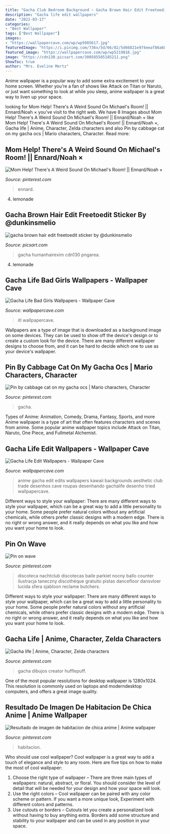 ```yaml
---
title: "Gacha Club Bedroom Background ~ Gacha Brown Hair Edit Freetoedit Sticker By @dunkinsmelio"
description: "Gacha life edit wallpapers"
date: "2022-03-17"
categories:
- "Best Wallpaper"
tags: ["Best Wallpaper"]
images:
- "https://wallpapercave.com/wp/wp5985617.jpg"
featuredImage: "https://i.pinimg.com/736x/5d/66/82/5d66821e974eeaf86a687a8e954cfab0.jpg"
featured_image: "https://wallpapercave.com/wp/wp5219816.jpg"
image: "https://cdn130.picsart.com/300585585185211.png"
ShowToc: true
author: "Mrs. Eveline Mertz"
---
```



Anime wallpaper is a popular way to add some extra excitement to your home screen. Whether you’re a fan of shows like Attack on Titan or Naruto, or just want something to look at while you sleep, anime wallpaper is a great way to liven up your space.

	

		
looking for Mom Help! There&#039;s A Weird Sound On Michael&#039;s Room! || Ennard/Noah × you've visit to the right web. We have 8 Images about Mom Help! There&#039;s A Weird Sound On Michael&#039;s Room! || Ennard/Noah × like Mom Help! There&#039;s A Weird Sound On Michael&#039;s Room! || Ennard/Noah ×, Gacha life | Anime, Character, Zelda characters and also Pin by cabbage cat on my gacha ocs | Mario characters, Character. Read more:
		
    
## Mom Help! There&#039;s A Weird Sound On Michael&#039;s Room! || Ennard/Noah ×

<img loading=lazy src="https://i.pinimg.com/736x/df/4d/71/df4d71df227a4d93b6dd36c6b3f78b3a.jpg" onerror="this.onerror=null;this.src='https://tse3.mm.bing.net/th?id=OIP.SuLwk715JfpqD5Z5b-ROzwHaFj&amp;pid=15.1';" alt="Mom Help! There&#039;s A Weird Sound On Michael&#039;s Room! || Ennard/Noah ×">

_Source: pinterest.com_

>ennard. 

	

4. lemonade 

    
## Gacha Brown Hair Edit Freetoedit Sticker By @dunkinsmelio

<img loading=lazy src="https://cdn130.picsart.com/300585585185211.png" onerror="this.onerror=null;this.src='https://tse1.mm.bing.net/th?id=OIP.MJgHhWQnZUIsl82LIzV8zAHaK9&amp;pid=15.1';" alt="gacha brown hair edit freetoedit sticker by @dunkinsmelio">

_Source: picsart.com_

>gacha humanhairexim cdn130 pngarea. 

	

4. lemonade 

    
## Gacha Life Bad Girls Wallpapers - Wallpaper Cave

<img loading=lazy src="https://wallpapercave.com/wp/wp5219816.jpg" onerror="this.onerror=null;this.src='https://tse1.mm.bing.net/th?id=OIP.ad8SmI2eeyibFc16JM3_cgHaFj&amp;pid=15.1';" alt="Gacha Life Bad Girls Wallpapers - Wallpaper Cave">

_Source: wallpapercave.com_

>itl wallpapercave. 

	

Wallpapers are a type of image that is downloaded as a background image on some devices. They can be used to show off the device's design or to create a custom look for the device. There are many different wallpaper designs to choose from, and it can be hard to decide which one to use as your device's wallpaper.

    
## Pin By Cabbage Cat On My Gacha Ocs | Mario Characters, Character

<img loading=lazy src="https://i.pinimg.com/736x/44/09/4e/44094ecd79a37d125ecfee7830b42eaa.jpg" onerror="this.onerror=null;this.src='https://tse3.mm.bing.net/th?id=OIP.dcvi46VfwHaaxvEyRTid3wAAAA&amp;pid=15.1';" alt="Pin by cabbage cat on my gacha ocs | Mario characters, Character">

_Source: pinterest.com_

>gacha. 

	

Types of Anime: Animation, Comedy, Drama, Fantasy, Sports, and more
Anime wallpaper is a type of art that often features characters and scenes from anime. Some popular anime wallpaper topics include Attack on Titan, Naruto, One Piece, and Fullmetal Alchemist.

    
## Gacha Life Edit Wallpapers - Wallpaper Cave

<img loading=lazy src="https://wallpapercave.com/wp/wp5985617.jpg" onerror="this.onerror=null;this.src='https://tse3.mm.bing.net/th?id=OIP.KgF3kE2vK7VQO0t1ZZKRRAHaHa&amp;pid=15.1';" alt="Gacha Life Edit Wallpapers - Wallpaper Cave">

_Source: wallpapercave.com_

>anime gacha edit edits wallpapers kawaii backgrounds aesthetic club trade desenhos cave roupas desenhando gachalife desenho tried wallpapercave. 

	

Different ways to style your wallpaper:
There are many different ways to style your wallpaper, which can be a great way to add a little personality to your home. Some people prefer natural colors without any artificial chemicals, while others prefer classic designs with a modern edge. There is no right or wrong answer, and it really depends on what you like and how you want your home to look.

    
## Pin On Wave

<img loading=lazy src="https://i.pinimg.com/736x/d2/75/7d/d2757d65ed5b88a1a9f2c9c2e37d4488.jpg" onerror="this.onerror=null;this.src='https://tse1.mm.bing.net/th?id=OIP.ABdWX5pnKq-1gGKn0gn-xwHaDS&amp;pid=15.1';" alt="Pin on wave">

_Source: pinterest.com_

>discoteca nachtclub discotecas baile parkiet nocny ballo counter ilustracja taneczny discothèque gratuito pistas dancefloor dansvloer lucida sfera sjabloon reclame butchers. 

	

Different ways to style your wallpaper:
There are many different ways to style your wallpaper, which can be a great way to add a little personality to your home. Some people prefer natural colors without any artificial chemicals, while others prefer classic designs with a modern edge. There is no right or wrong answer, and it really depends on what you like and how you want your home to look.

    
## Gacha Life | Anime, Character, Zelda Characters

<img loading=lazy src="https://i.pinimg.com/736x/b0/25/1e/b0251e2eb586b7eac39ea5f808491328.jpg" onerror="this.onerror=null;this.src='https://tse3.mm.bing.net/th?id=OIP.hJq4LyhfxuQIPxGX2jKQ0AHaKw&amp;pid=15.1';" alt="Gacha life | Anime, Character, Zelda characters">

_Source: pinterest.com_

>gacha dibujos creator hufflepuff. 

	

One of the most popular resolutions for desktop wallpaper is 1280x1024. This resolution is commonly used on laptops and moderndesktop computers, and offers a great image quality.

    
## Resultado De Imagen De Habitacion De Chica Anime | Anime Wallpaper

<img loading=lazy src="https://i.pinimg.com/736x/5d/66/82/5d66821e974eeaf86a687a8e954cfab0.jpg" onerror="this.onerror=null;this.src='https://tse1.mm.bing.net/th?id=OIP.N0RtaTc3IlAbj1v8CzA5CwHaEK&amp;pid=15.1';" alt="Resultado de imagen de habitacion de chica anime | Anime wallpaper">

_Source: pinterest.com_

>habitacion. 

	

Who should use cool wallpaper?
Cool wallpaper is a great way to add a touch of elegance and style to any room. Here are five tips on how to make the most of cool wallpaper: 
1) Choose the right type of wallpaper – There are three main types of wallpapers: natural, abstract, or floral. You should consider the level of detail that will be needed for your design and how your space will look. 
2) Use the right colors – Cool wallpaper can be paired with any color scheme or pattern. If you want a more unique look, Experiment with different colors and patterns. 
3) Use cutouts or borders – Cutouts let you create a personalized look without having to buy anything extra. Borders add some structure and stability to your wallpaper and can be used in any position in your space.

